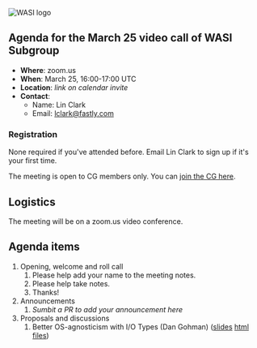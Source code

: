 ![WASI logo](/WASI.png)

## Agenda for the March 25 video call of WASI Subgroup

- **Where**: zoom.us
- **When**: March 25, 16:00-17:00 UTC
- **Location**: *link on calendar invite*
- **Contact**:
    - Name: Lin Clark
    - Email: lclark@fastly.com

### Registration

None required if you've attended before. Email Lin Clark to sign up if it's your first time. 

The meeting is open to CG members only. You can [join the CG here](https://www.w3.org/community/webassembly/).

## Logistics

The meeting will be on a zoom.us video conference.

## Agenda items

1. Opening, welcome and roll call
    1. Please help add your name to the meeting notes.
    1. Please help take notes.
    1. Thanks!
1. Announcements
    1. _Sumbit a PR to add your announcement here_
1. Proposals and discussions
    1. Better OS-agnosticism with I/O Types (Dan Gohman) ([slides] [html files])

[slides]: presentations/2021-03-25-gohman-io-types.pdf
[html files]: presentations/2021-03-25-gohman-io-types/index.html
